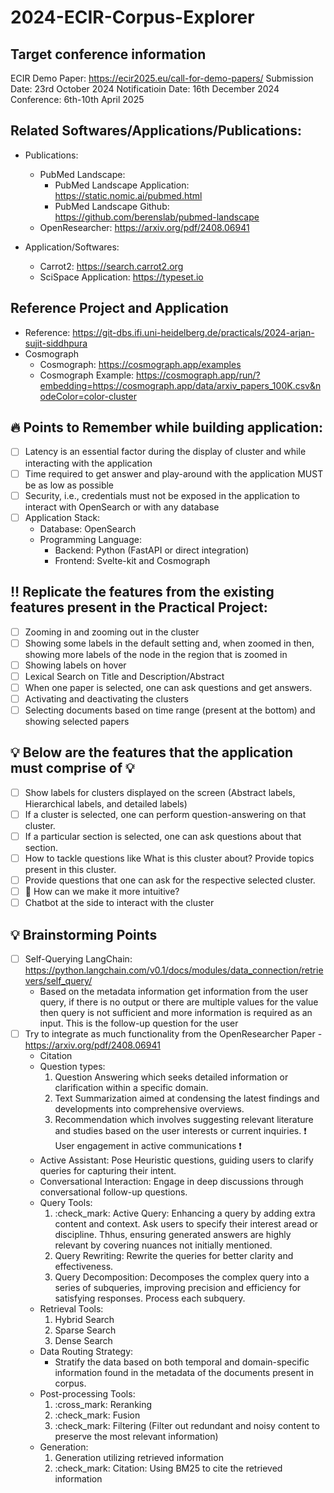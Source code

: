 # 2024-ECIR-Corpus-Explorer

## Target conference information
ECIR Demo Paper: https://ecir2025.eu/call-for-demo-papers/
Submission Date: 23rd October 2024
Notificatioin Date: 16th December 2024
Conference: 6th-10th April 2025

## Related Softwares/Applications/Publications:
- Publications: 
    - PubMed Landscape:
        - PubMed Landscape Application: https://static.nomic.ai/pubmed.html
        - PubMed Landscape Github: https://github.com/berenslab/pubmed-landscape
    - OpenResearcher: https://arxiv.org/pdf/2408.06941

- Application/Softwares:
    - Carrot2: https://search.carrot2.org
    - SciSpace Application: https://typeset.io

## Reference Project and Application
- Reference: https://git-dbs.ifi.uni-heidelberg.de/practicals/2024-arjan-sujit-siddhpura
- Cosmograph 
    - Cosmograph: https://cosmograph.app/examples
    - Cosmograph Example: https://cosmograph.app/run/?embedding=https://cosmograph.app/data/arxiv_papers_100K.csv&nodeColor=color-cluster

## :fire: Points to Remember while building application:
- [ ] Latency is an essential factor during the display of cluster and while interacting with the application
- [ ] Time required to get answer and play-around with the application MUST be as low as possible
- [ ] Security, i.e., credentials must not be exposed in the application to interact with OpenSearch or with any database
- [ ] Application Stack: 
    - Database: OpenSearch
    - Programming Language:
        - Backend: Python (FastAPI or direct integration)
        - Frontend: Svelte-kit and Cosmograph

## :bangbang: Replicate the features from the existing features present in the Practical Project:
- [ ] Zooming in and zooming out in the cluster
- [ ] Showing some labels in the default setting and, when zoomed in then, showing more labels of the node in the region that is zoomed in
- [ ] Showing labels on hover
- [ ] Lexical Search on Title and Description/Abstract
- [ ] When one paper is selected, one can ask questions and get answers.
- [ ] Activating and deactivating the clusters
- [ ] Selecting documents based on time range (present at the bottom) and showing selected papers

## :bulb: Below are the features that the application must comprise of :bulb:
- [ ] Show labels for clusters displayed on the screen (Abstract labels, Hierarchical labels, and detailed labels)
- [ ] If a cluster is selected, one can perform question-answering on that cluster.
- [ ] If a particular section is selected, one can ask questions about that section.
- [ ] How to tackle questions like What is this cluster about? Provide topics present in this cluster.
- [ ] Provide questions that one can ask for the respective selected cluster.
- [ ] :thinking: How can we make it more intuitive?
- [ ] Chatbot at the side to interact with the cluster

## :bulb: Brainstorming Points
- [ ] Self-Querying LangChain: https://python.langchain.com/v0.1/docs/modules/data_connection/retrievers/self_query/
    - Based on the metadata information get information from the user query, if there is no output or there are multiple values for the value then query is not sufficient and more information is required as an input. This is the follow-up question for the user
- [ ] Try to integrate as much functionality from the OpenResearcher Paper - https://arxiv.org/pdf/2408.06941
    - Citation
    - Question types: 
        1. Question Answering which seeks detailed information or clarification within a specific domain.
        2. Text Summarization aimed at condensing the latest findings and developments into comprehensive overviews.
        3. Recommendation which involves suggesting relevant literature and studies based on the user interests or current inquiries. :exclamation: User engagement in active communications :exclamation:
    - Active Assistant: Pose Heuristic questions, guiding users to clarify queries for capturing their intent.
    - Conversational Interaction: Engage in deep discussions through conversational follow-up questions.
    - Query Tools:
        1. :check_mark: Active Query: Enhancing a query by adding extra content and context. Ask users to specify their interest aread or discipline. Thhus, ensuring generated answers are highly relevant by covering nuances not initially mentioned.
        2. Query Rewriting: Rewrite the queries for better clarity and effectiveness.
        3. Query Decomposition: Decomposes the complex query into a series of subqueries, improving precision and efficiency for satisfying responses. Process each subquery.
    - Retrieval Tools:
        1. Hybrid Search
        2. Sparse Search
        3. Dense Search
    - Data Routing Strategy:
        - Stratify the data based on both temporal and domain-specific information found in the metadata of the documents present in corpus.
    - Post-processing Tools:
        1. :cross_mark: Reranking
        2. :check_mark: Fusion
        3. :check_mark: Filtering (Filter out redundant and noisy content to preserve the most relevant information)
    - Generation:
        1. Generation utilizing retrieved information
        2. :check_mark: Citation: Using BM25 to cite the retrieved information
